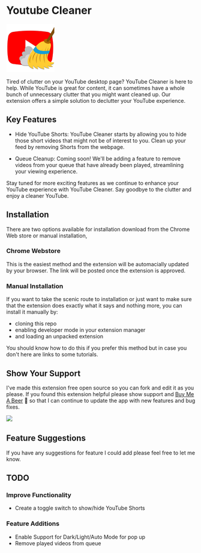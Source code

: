 # Youtube Cleaner

![Extension Icon](/images/icon128.png)

Tired of clutter on your YouTube desktop page? YouTube Cleaner is here to help. While YouTube is great for content, it can sometimes have a whole bunch of unnecessary clutter that you might want cleaned up. Our extension offers a simple solution to declutter your YouTube experience.

## Key Features

- Hide YouTube Shorts: YouTube Cleaner starts by allowing you to hide those short videos that might not be of interest to you. Clean up your feed by removing Shorts from the webpage.

- Queue Cleanup: Coming soon! We'll be adding a feature to remove videos from your queue that have already been played, streamlining your viewing experience.

Stay tuned for more exciting features as we continue to enhance your YouTube experience with YouTube Cleaner. Say goodbye to the clutter and enjoy a cleaner YouTube.

## Installation

There are two options available for installation download from the Chrome Web store or manual installation,

### Chrome Webstore

This is the easiest method and the extension will be automacially updated by your browser. The link will be posted once the extension is approved.

### Manual Installation

If you want to take the scenic route to installation or just want to make sure that the extension does exactly what it says and nothing more, you can install it manually by:

- cloning this repo
- enabling developer mode in your extension manager
- and loading an unpacked extension

You should know how to do this if you prefer this method but in case you don't here are links to some tutorials.

## Show Your Support

I've made this extension free open source so you can fork and edit it as you please. If you found this extension helpful please show support and [Buy Me A Beer](https://www.buymeacoffee.com/thebe) 🍺 so that I can continue to update the app with new features and bug fixes.

<a href="https://www.buymeacoffee.com/thebe"><img src="https://img.buymeacoffee.com/button-api/?text=Buy me a beer&emoji=🍺&slug=thebe&button_colour=FFDD00&font_colour=000000&font_family=Arial&outline_colour=000000&coffee_colour=ffffff" /></a>

## Feature Suggestions

If you have any suggestions for feature I could add please feel free to let me know.

## TODO

### Improve Functionality

- Create a toggle switch to show/hide YouTube Shorts

### Feature Additions

- Enable Support for Dark/Light/Auto Mode for pop up
- Remove played videos from queue
